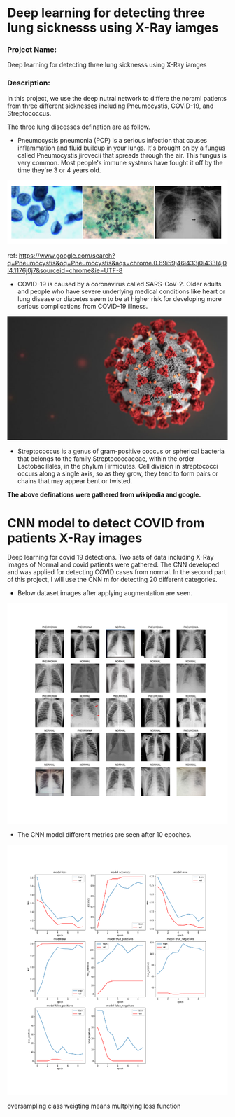 
# Deep learning for detecting three lung sicknesss using X-Ray iamges

### Project Name:
Deep learning for detecting three lung sicknesss using X-Ray iamges

### Description:
In this project, we use the deep nutral network to differe the noraml patients from three different sicknesses including Pneumocystis, COVID-19, and Streptococcus.

The three lung discesses defination are as follow.

* Pneumocystis pneumonia (PCP) is a serious infection that causes inflammation and fluid buildup in your lungs. It's brought on by a fungus called Pneumocystis jirovecii that spreads through the air. This fungus is very common. Most people's immune systems have fought it off by the time they're 3 or 4 years old.

<p align="center">
  <img src="Assets/Pneu.PNG" >
</p>

ref: https://www.google.com/search?q=Pneumocystis&oq=Pneumocystis&aqs=chrome.0.69i59j46i433j0i433l4j0l4.1176j0j7&sourceid=chrome&ie=UTF-8

* COVID-19 is caused by a coronavirus called SARS-CoV-2. Older adults and people who have severe underlying medical conditions like heart or lung disease or diabetes seem to be at higher risk for developing more serious complications from COVID-19 illness.

<p align="center">
  <img hight=100 src="Assets/covid.png" >
</p>

* Streptococcus is a genus of gram-positive coccus or spherical bacteria that belongs to the family Streptococcaceae, within the order Lactobacillales, in the phylum Firmicutes. Cell division in streptococci occurs along a single axis, so as they grow, they tend to form pairs or chains that may appear bent or twisted.


**The above definations were gathered from wikipedia and google.**


# CNN model to detect COVID from patients X-Ray images

Deep learning for covid 19 detections. Two sets of data including X-Ray images of Normal and covid patients were gathered.
The CNN developed and was applied for detecting COVID cases from normal. In the second part of this project, I will use the CNN m for detecting 20 different categories.

* Below dataset images after applying augmentation are seen.

<p align="center">
  <img src="Assets/plot_01_assets_2.png" >
</p>


* The CNN model different metrics are seen after 10 epoches.
<p align="center">
  <img src="Figures/plot_01_1.png" >
</p>




oversampling
class weigting means multplying loss function
